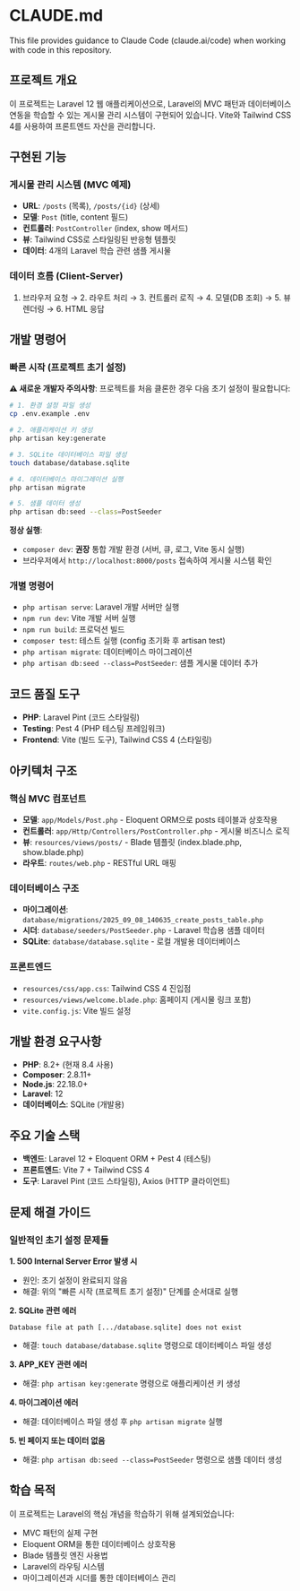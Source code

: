 # CLAUDE.md

This file provides guidance to Claude Code (claude.ai/code) when working with code in this repository.

## 프로젝트 개요

이 프로젝트는 Laravel 12 웹 애플리케이션으로, Laravel의 MVC 패턴과 데이터베이스 연동을 학습할 수 있는 게시물 관리 시스템이 구현되어 있습니다. Vite와 Tailwind CSS 4를 사용하여 프론트엔드 자산을 관리합니다.

## 구현된 기능

### 게시물 관리 시스템 (MVC 예제)
- **URL**: `/posts` (목록), `/posts/{id}` (상세)
- **모델**: `Post` (title, content 필드)
- **컨트롤러**: `PostController` (index, show 메서드)
- **뷰**: Tailwind CSS로 스타일링된 반응형 템플릿
- **데이터**: 4개의 Laravel 학습 관련 샘플 게시물

### 데이터 흐름 (Client-Server)
1. 브라우저 요청 → 2. 라우트 처리 → 3. 컨트롤러 로직 → 4. 모델(DB 조회) → 5. 뷰 렌더링 → 6. HTML 응답

## 개발 명령어

### 빠른 시작 (프로젝트 초기 설정)
**⚠️ 새로운 개발자 주의사항**: 프로젝트를 처음 클론한 경우 다음 초기 설정이 필요합니다:

```bash
# 1. 환경 설정 파일 생성
cp .env.example .env

# 2. 애플리케이션 키 생성
php artisan key:generate

# 3. SQLite 데이터베이스 파일 생성
touch database/database.sqlite

# 4. 데이터베이스 마이그레이션 실행
php artisan migrate

# 5. 샘플 데이터 생성
php artisan db:seed --class=PostSeeder
```

**정상 실행**:
- `composer dev`: **권장** 통합 개발 환경 (서버, 큐, 로그, Vite 동시 실행)
- 브라우저에서 `http://localhost:8000/posts` 접속하여 게시물 시스템 확인

### 개별 명령어
- `php artisan serve`: Laravel 개발 서버만 실행
- `npm run dev`: Vite 개발 서버 실행
- `npm run build`: 프로덕션 빌드
- `composer test`: 테스트 실행 (config 초기화 후 artisan test)
- `php artisan migrate`: 데이터베이스 마이그레이션
- `php artisan db:seed --class=PostSeeder`: 샘플 게시물 데이터 추가

## 코드 품질 도구

- **PHP**: Laravel Pint (코드 스타일링)
- **Testing**: Pest 4 (PHP 테스팅 프레임워크)
- **Frontend**: Vite (빌드 도구), Tailwind CSS 4 (스타일링)

## 아키텍처 구조

### 핵심 MVC 컴포넌트
- **모델**: `app/Models/Post.php` - Eloquent ORM으로 posts 테이블과 상호작용
- **컨트롤러**: `app/Http/Controllers/PostController.php` - 게시물 비즈니스 로직
- **뷰**: `resources/views/posts/` - Blade 템플릿 (index.blade.php, show.blade.php)
- **라우트**: `routes/web.php` - RESTful URL 매핑

### 데이터베이스 구조
- **마이그레이션**: `database/migrations/2025_09_08_140635_create_posts_table.php`
- **시더**: `database/seeders/PostSeeder.php` - Laravel 학습용 샘플 데이터
- **SQLite**: `database/database.sqlite` - 로컬 개발용 데이터베이스

### 프론트엔드
- `resources/css/app.css`: Tailwind CSS 4 진입점
- `resources/views/welcome.blade.php`: 홈페이지 (게시물 링크 포함)
- `vite.config.js`: Vite 빌드 설정

## 개발 환경 요구사항

- **PHP**: 8.2+ (현재 8.4 사용)
- **Composer**: 2.8.11+
- **Node.js**: 22.18.0+
- **Laravel**: 12
- **데이터베이스**: SQLite (개발용)

## 주요 기술 스택

- **백엔드**: Laravel 12 + Eloquent ORM + Pest 4 (테스팅)
- **프론트엔드**: Vite 7 + Tailwind CSS 4
- **도구**: Laravel Pint (코드 스타일링), Axios (HTTP 클라이언트)

## 문제 해결 가이드

### 일반적인 초기 설정 문제들

**1. 500 Internal Server Error 발생 시**
- 원인: 초기 설정이 완료되지 않음
- 해결: 위의 "빠른 시작 (프로젝트 초기 설정)" 단계를 순서대로 실행

**2. SQLite 관련 에러**
```
Database file at path [.../database.sqlite] does not exist
```
- 해결: `touch database/database.sqlite` 명령으로 데이터베이스 파일 생성

**3. APP_KEY 관련 에러**
- 해결: `php artisan key:generate` 명령으로 애플리케이션 키 생성

**4. 마이그레이션 에러**
- 해결: 데이터베이스 파일 생성 후 `php artisan migrate` 실행

**5. 빈 페이지 또는 데이터 없음**
- 해결: `php artisan db:seed --class=PostSeeder` 명령으로 샘플 데이터 생성

## 학습 목적

이 프로젝트는 Laravel의 핵심 개념을 학습하기 위해 설계되었습니다:
- MVC 패턴의 실제 구현
- Eloquent ORM을 통한 데이터베이스 상호작용
- Blade 템플릿 엔진 사용법
- Laravel의 라우팅 시스템
- 마이그레이션과 시더를 통한 데이터베이스 관리